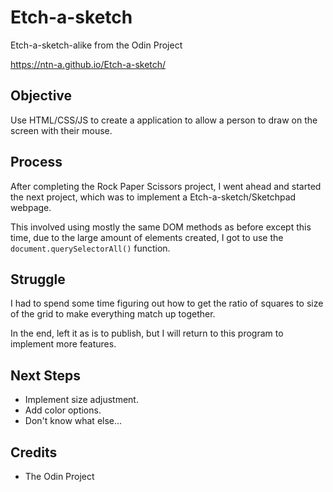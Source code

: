 # Etch-a-sketch
Etch-a-sketch-alike from the Odin Project

https://ntn-a.github.io/Etch-a-sketch/
## Objective
Use HTML/CSS/JS to create a application to allow a person to draw on the screen with their mouse. 

## Process
After completing the Rock Paper Scissors project, I went ahead and started the next project, which was to implement a Etch-a-sketch/Sketchpad webpage.

This involved using mostly the same DOM methods as before except this time, due to the large amount of elements created, I got to use the ```document.querySelectorAll()``` function.

## Struggle
I had to spend some time figuring out how to get the ratio of squares to size of the grid to make everything match up together.

In the end, left it as is to publish, but I will return to this program to implement more features.

## Next Steps
- Implement size adjustment.
- Add color options.
- Don't know what else...

## Credits
- The Odin Project